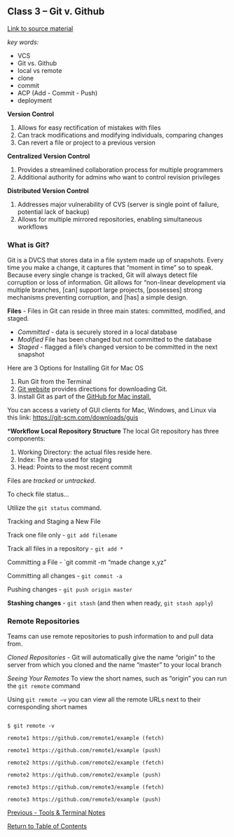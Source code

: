 ## Class 3 – Git v. Github

[Link to source material](https://blog.udemy.com/git-tutorial-a-comprehensive-guide/)

*key words:*
- VCS
- Git vs. Github
- local vs remote
- clone
- commit
- ACP (Add - Commit - Push)
- deployment

**Version Control**
1.	Allows for easy rectification of mistakes with files
2.	Can track modifications and modifying individuals, comparing changes
3.	Can revert a file or project to a previous version

**Centralized Version Control**
1.	Provides a streamlined collaboration process for multiple programmers
2.	Additional authority for admins who want to control revision privileges

**Distributed Version Control**
1.	Addresses major vulnerability of CVS (server is single point of failure, potential lack of backup)
2.	Allows for multiple mirrored repositories, enabling simultaneous workflows

### What is Git?

Git is a DVCS that stores data in a file system made up of snapshots. Every time you make a change, it captures that “moment in time” so to speak. Because every single change is tracked, Git will always detect file corruption or loss of information. Git allows for “non-linear development via multiple branches, [can] support large projects, [possesses] strong mechanisms preventing corruption, and [has] a simple design. 

**Files** - Files in Git can reside in three main states: committed, modified, and staged.
* *Committed* - data is securely stored in a local database
* *Modified* File has been changed but not committed to the database
* *Staged* - flagged a file’s changed version to be committed in the next snapshot

Here are 3 Options for Installing Git for Mac OS
1.	Run Git from the Terminal
1.	[Git website](https://git-scm.com/download/mac) provides directions for downloading Git.
1.	Install Git as part of the [GitHub for Mac install.](https://desktop.github.com/) 

You can access a variety of GUI clients for Mac, Windows, and Linux via this link: https://git-scm.com/downloads/guis

***Workflow**
**Local Repository Structure**
The local Git repository has three components:
1.	Working Directory: the actual files reside here.
2.	Index: The area used for staging
3.	Head: Points to the most recent commit

Files are *tracked* or *untracked*. 

To check file status...

Utilize the `git status` command.

Tracking and Staging a New File 

Track one file only - `git add filename`

Track all files in a repository - `git add *`

Committing a File - `git commit -m “made change x,yz”

Committing all changes - `git commit -a`

Pushing changes - `git push origin master`

**Stashing changes** - `git stash` (and then when ready, `git stash apply`)

### Remote Repositories

Teams can use remote repositories to push information to and pull data from.

*Cloned Repositories* - Git will automatically give the name “origin” to the server from which you cloned and the name “master” to your local branch

*Seeing Your Remotes*
To view the short names, such as “origin” you can run the `git remote` command

Using `git remote –v` you can view all the remote URLs next to their corresponding short names

```$ cd example

$ git remote -v

remote1 https://github.com/remote1/example (fetch)

remote1 https://github.com/remote1/example (push)

remote2 https://github.com/remote2/example (fetch)

remote2 https://github.com/remote2/example (push)

remote3 https://github.com/remote3/example (fetch)

remote3 https://github.com/remote3/example (push)
```

[Previous - Tools & Terminal Notes](tools-terminal.md)

[Return to Table of Contents](README.md)